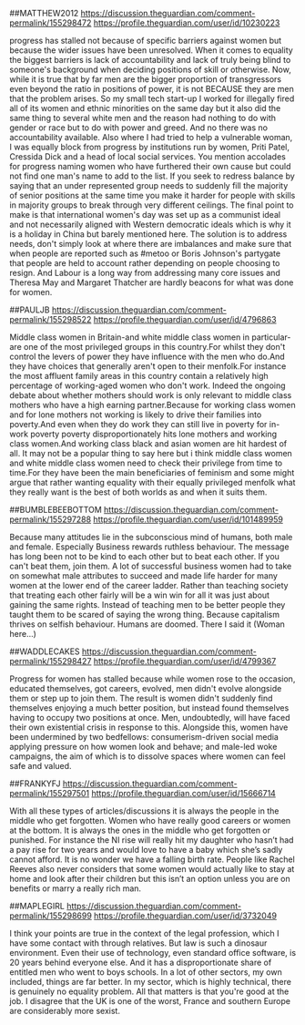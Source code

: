 ##MATTHEW2012
https://discussion.theguardian.com/comment-permalink/155298472
https://profile.theguardian.com/user/id/10230223

progress has stalled not because of specific barriers against women but because the wider issues have been unresolved. 
When it comes to equality the biggest barriers is lack of accountability and lack of truly being blind to someone's background when deciding positions of skill or otherwise.
Now, while it is true that by far men are the bigger proportion of transgressors even beyond the ratio in positions of power, it is not BECAUSE they are men that the problem arises.
So my small tech start-up I worked for illegally fired all of its women and ethnic minorities on the same day but it also did the same thing to several white men and the reason had nothing to do with gender or race but to do with power and greed. And no there was no accountability available.
Also where I had tried to help a vulnerable woman, I was equally block from progress by institutions run by women, Priti Patel, Cressida Dick and a head of local social services.
You mention accolades for progress naming women who have furthered their own cause but could not find one man's name to add to the list.
If you seek to redress balance by saying that an under represented group needs to suddenly fill the majority of senior positions at the same time you make it harder for people with skills in majority groups to break through very different ceilings.
The final point to make is that international women's day was set up as a communist ideal and not necessarily aligned with Western democratic ideals which is why it is a holiday in China but barely mentioned here.
The solution is to address needs, don't simply look at where there are imbalances and make sure that when people are reported such as #metoo or Boris Johnson's partygate that people are held to account rather depending on people choosing to resign.
And Labour is a long way from addressing many core issues and Theresa May and Margaret Thatcher are hardly beacons for what was done for women.

##PAULJB
https://discussion.theguardian.com/comment-permalink/155298522
https://profile.theguardian.com/user/id/4796863

Middle class women in Britain-and white middle class women in particular-are one of the most privileged groups in this country.For whilst they don't control the levers of power they have influence with the men who do.And they have choices that generally aren't open to their menfolk.For instance the most affluent family areas in this country contain a relatively high percentage of working-aged women who don't work.
Indeed the ongoing debate about whether mothers should work is only relevant to middle class mothers who have a high earning partner.Because for working class women and for lone mothers not working is likely to drive their families into poverty.And even when they do work they can still live in poverty for in-work poverty poverty disproportionately hits lone mothers and working class women.And working class black and asian women are hit hardest of all.
It may not be a popular thing to say here but i think middle class women and white middle class women need to check their privilege from time to time.For they have been the main beneficiaries of feminism and some might argue that rather wanting equality with their equally privileged menfolk what they really want is the best of both worlds as and when it suits them.

##BUMBLEBEEBOTTOM
https://discussion.theguardian.com/comment-permalink/155297288
https://profile.theguardian.com/user/id/101489959

Because many attitudes lie in the subconscious mind of humans, both male and female. Especially Business rewards ruthless behaviour. The message has long been not to be kind to each other but to beat each other. If you can't beat them, join them. A lot of successful business women had to take on somewhat male attributes to succeed and made life harder for many women at the lower end of the career ladder. Rather than teaching society that treating each other fairly will be a win win for all it was just about gaining the same rights. Instead of teaching men to be better people they taught them to be scared of saying the wrong thing. Because capitalism thrives on selfish behaviour. Humans are doomed. There I said it (Woman here...)

##WADDLECAKES
https://discussion.theguardian.com/comment-permalink/155298427
https://profile.theguardian.com/user/id/4799367

Progress for women has stalled because while women rose to the occasion, educated themselves, got careers, evolved, men didn't evolve alongside them or step up to join them.
The result is women didn't suddenly find themselves enjoying a much better position, but instead found themselves having to occupy two positions at once. Men, undoubtedly, will have faced their own existential crisis in response to this.
Alongside this, women have been undermined by two bedfellows: consumerism-driven social media applying pressure on how women look and behave; and male-led woke campaigns, the aim of which is to dissolve spaces where women can feel safe and valued.

##FRANKYFJ
https://discussion.theguardian.com/comment-permalink/155297501
https://profile.theguardian.com/user/id/15666714

With all these types of articles/discussions it is always the people in the middle who get forgotten. Women who have really good careers or women at the bottom. It is always the ones in the middle who get forgotten or punished. For instance the NI rise will really hit my daughter who hasn’t had a pay rise for two years and would love to have a baby which she’s sadly cannot afford. It is no wonder we have a falling birth rate. People like Rachel Reeves also never considers that some women would actually like to stay at home and look after their children but this isn’t an option unless you are on benefits or marry a really rich man.

##MAPLEGIRL
https://discussion.theguardian.com/comment-permalink/155298699
https://profile.theguardian.com/user/id/3732049

I think your points are true in the context of the legal profession, which I have some contact with through relatives. But law is such a dinosaur environment. Even their use of technology, even standard office software, is 20 years behind everyone else. And it has a disproportionate share of entitled men who went to boys schools. In a lot of other sectors, my own included, things are far better. In my sector, which is highly technical, there is genuinely no equality problem. All that matters is that you're good at the job. I disagree that the UK is one of the worst, France and southern Europe are considerably more sexist.

